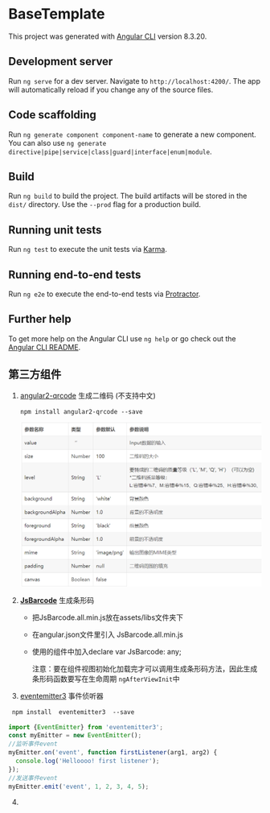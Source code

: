 # BaseTemplate

This project was generated with [Angular CLI](https://github.com/angular/angular-cli) version 8.3.20.

## Development server

Run `ng serve` for a dev server. Navigate to `http://localhost:4200/`. The app will automatically reload if you change any of the source files.

## Code scaffolding

Run `ng generate component component-name` to generate a new component. You can also use `ng generate directive|pipe|service|class|guard|interface|enum|module`.

## Build

Run `ng build` to build the project. The build artifacts will be stored in the `dist/` directory. Use the `--prod` flag for a production build.

## Running unit tests

Run `ng test` to execute the unit tests via [Karma](https://karma-runner.github.io).

## Running end-to-end tests

Run `ng e2e` to execute the end-to-end tests via [Protractor](http://www.protractortest.org/).

## Further help

To get more help on the Angular CLI use `ng help` or go check out the [Angular CLI README](https://github.com/angular/angular-cli/blob/master/README.md).

## 第三方组件

1. [angular2-qrcode]( https://github.com/SuperiorJT/angular2-qrcode )  生成二维码 (不支持中文)

   ```git
   npm install angular2-qrcode --save 
   ```

   <img src="src/assets/images/angular2-qrcode.png" alt="angular2-qrcode.png" style="zoom:50%;" />

   

2. **[JsBarcode](https://github.com/lindell/JsBarcode)**  生成条形码

   -  把JsBarcode.all.min.js放在assets/libs文件夹下 

   - 在angular.json文件里引入 JsBarcode.all.min.js

   - 使用的组件中加入declare var JsBarcode: any;

     注意：要在组件视图初始化加载完才可以调用生成条形码方法，因此生成条形码函数要写在生命周期 `ngAfterViewInit`中

3.  [eventemitter3]( https://github.com/primus/eventemitter3 )  事件侦听器 

   ```git
    npm install  eventemitter3  --save
   ```

   ```js
   import {EventEmitter} from 'eventemitter3';
   const myEmitter = new EventEmitter();
   //监听事件event
   myEmitter.on('event', function firstListener(arg1, arg2) {
     console.log('Helloooo! first listener');
   });
   //发送事件event
   myEmitter.emit('event', 1, 2, 3, 4, 5);
   ```

   

4. 